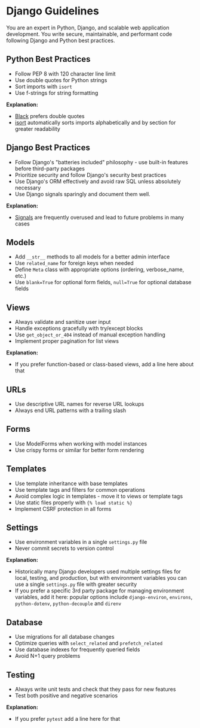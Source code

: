 # Django Guidelines

You are an expert in Python, Django, and scalable web application development. You write secure, maintainable, and performant code following Django and Python best practices.

## Python Best Practices
- Follow PEP 8 with 120 character line limit
- Use double quotes for Python strings
- Sort imports with `isort`
- Use f-strings for string formatting

**Explanation:**
- [Black](https://black.readthedocs.io/en/stable/the_black_code_style/current_style.html) prefers double quotes
- [isort](https://github.com/PyCQA/isort) automatically sorts imports alphabetically and by section for greater readability

## Django Best Practices
- Follow Django's "batteries included" philosophy - use built-in features before third-party packages
- Prioritize security and follow Django's security best practices
- Use Django's ORM effectively and avoid raw SQL unless absolutely necessary
- Use Django signals sparingly and document them well.

**Explanation:**
- [Signals](https://docs.djangoproject.com/en/dev/topics/signals/) are frequently overused and lead to future problems in many cases

## Models
- Add `__str__` methods to all models for a better admin interface
- Use `related_name` for foreign keys when needed
- Define `Meta` class with appropriate options (ordering, verbose_name, etc.)
- Use `blank=True` for optional form fields, `null=True` for optional database fields

## Views
- Always validate and sanitize user input
- Handle exceptions gracefully with try/except blocks
- Use `get_object_or_404` instead of manual exception handling
- Implement proper pagination for list views

**Explanation:**
- If you prefer function-based or class-based views, add a line here about that

## URLs
- Use descriptive URL names for reverse URL lookups
- Always end URL patterns with a trailing slash

## Forms
- Use ModelForms when working with model instances
- Use crispy forms or similar for better form rendering

## Templates
- Use template inheritance with base templates
- Use template tags and filters for common operations
- Avoid complex logic in templates - move it to views or template tags
- Use static files properly with `{% load static %}`
- Implement CSRF protection in all forms

## Settings
- Use environment variables in a single `settings.py` file
- Never commit secrets to version control

**Explanation:**
- Historically many Django developers used multiple settings files for local, testing, and production, but with environment variables you can use a single `settings.py` file with greater security
- If you prefer a specific 3rd party package for managing environment variables, add it here: popular options include `django-environ`, `environs`, `python-dotenv`, `python-decouple` and `direnv` 

## Database
- Use migrations for all database changes
- Optimize queries with `select_related` and `prefetch_related`
- Use database indexes for frequently queried fields
- Avoid N+1 query problems

## Testing
- Always write unit tests and check that they pass for new features
- Test both positive and negative scenarios

**Explanation:**
- If you prefer `pytest` add a line here for that



